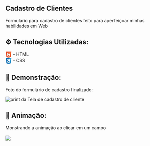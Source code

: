 ##  Cadastro de Clientes
 
 Formulário para cadastro de clientes feito para aperfeiçoar minhas habilidades em Web
 
## ⚙ Tecnologias Utilizadas:

<img align="center" alt="HTML" height="20" width="20" src="https://raw.githubusercontent.com/devicons/devicon/master/icons/html5/html5-original.svg"> - HTML <br>
<img align="center" alt="CSS" height="20" width="20" src="https://raw.githubusercontent.com/devicons/devicon/master/icons/css3/css3-original.svg"> - CSS <br>

## 📸 Demonstração:
Foto do formulário de cadastro finalizado:
<p float="left">
<img src="https://cdn.discordapp.com/attachments/879870124813856819/902678119696195644/unknown.png" width="700" hegth="700" alt="print da Tela de cadastro de cliente"/>

## 🎥 Animação:
Monstrando a animação ao clicar em um campo <br><br>
<img src="https://media.giphy.com/media/E6aeJm2mOX4g52fl15/giphy.gif"/>


 
 
 







